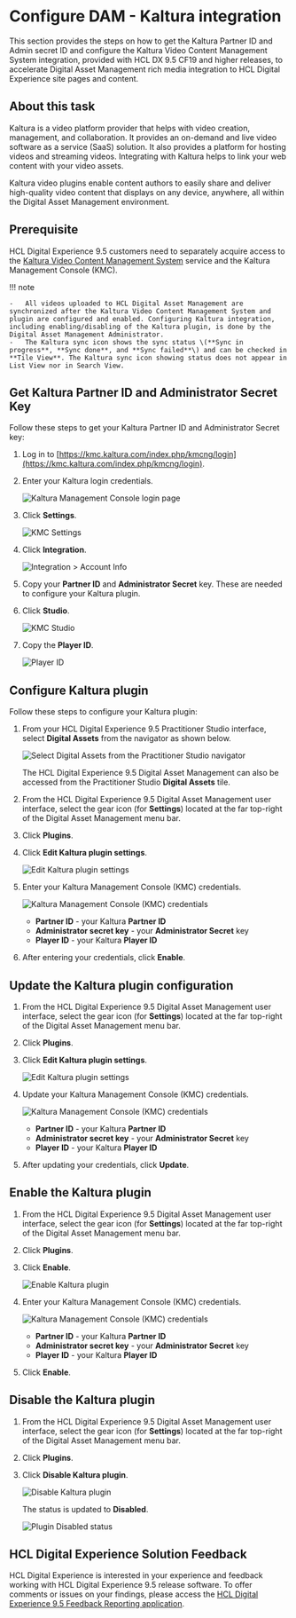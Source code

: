 # Configure DAM - Kaltura integration

This section provides the steps on how to get the Kaltura Partner ID and Admin secret ID and configure the Kaltura Video Content Management System integration, provided with HCL DX 9.5 CF19 and higher releases, to accelerate Digital Asset Management rich media integration to HCL Digital Experience site pages and content.

## About this task

Kaltura is a video platform provider that helps with video creation, management, and collaboration. It provides an on-demand and live video software as a service \(SaaS\) solution. It also provides a platform for hosting videos and streaming videos. Integrating with Kaltura helps to link your web content with your video assets.

Kaltura video plugins enable content authors to easily share and deliver high-quality video content that displays on any device, anywhere, all within the Digital Asset Management environment.

## Prerequisite

HCL Digital Experience 9.5 customers need to separately acquire access to the [Kaltura Video Content Management System](https://corp.kaltura.com/video-content-management-system/) service and the Kaltura Management Console \(KMC\).

!!! note

    -   All videos uploaded to HCL Digital Asset Management are synchronized after the Kaltura Video Content Management System and plugin are configured and enabled. Configuring Kaltura integration, including enabling/disabling of the Kaltura plugin, is done by the Digital Asset Management Administrator.
    -   The Kaltura sync icon shows the sync status \(**Sync in progress**, **Sync done**, and **Sync failed**\) and can be checked in **Tile View**. The Kaltura sync icon showing status does not appear in List View nor in Search View.

## Get Kaltura Partner ID and Administrator Secret Key

Follow these steps to get your Kaltura Partner ID and Administrator Secret key:

1.  Log in to [https://kmc.kaltura.com/index.php/kmcng/login](https://kmc.kaltura.com/index.php/kmcng/login).
2.  Enter your Kaltura login credentials.

    ![Kaltura Management Console login page](../../images/dam_kmc_login_page.png)

3.  Click **Settings**.

    ![KMC Settings](../../images/dam_kmc_settings_icon.png)

4.  Click **Integration**.

    ![Integration > Account Info](../../images/dam_kmc_integration_account_info_partner_id_secret_key_.png)

5.  Copy your **Partner ID** and **Administrator Secret** key. These are needed to configure your Kaltura plugin.
6.  Click **Studio**.

    ![KMC Studio](../../images/dam_kmc_studio.png)

7.  Copy the **Player ID**.

    ![Player ID](../../images/dam_kaltura_player_id_from_list.png)


## Configure Kaltura plugin

Follow these steps to configure your Kaltura plugin:

1.  From your HCL Digital Experience 9.5 Practitioner Studio interface, select **Digital Assets** from the navigator as shown below.

    ![Select Digital Assets from the Practitioner Studio navigator](../../images/dam_practitioner_studio_home_page.png)

    The HCL Digital Experience 9.5 Digital Asset Management can also be accessed from the Practitioner Studio **Digital Assets** tile.

2.  From the HCL Digital Experience 9.5 Digital Asset Management user interface, select the gear icon \(for **Settings**\) located at the far top-right of the Digital Asset Management menu bar.
3.  Click **Plugins**.
4.  Click **Edit Kaltura plugin settings**.

    ![Edit Kaltura plugin settings](../../images/dam_settings_plugins_kaltura_edit.png)

5.  Enter your Kaltura Management Console \(KMC\) credentials.

    ![Kaltura Management Console (KMC) credentials](../../images/dam_settings_plugins_kaltura_edit_configure_credentials.png)

    -   **Partner ID** - your Kaltura **Partner ID**
    -   **Administrator secret key** - your **Administrator Secret** key
    -   **Player ID** - your Kaltura **Player ID**
6.  After entering your credentials, click **Enable**.

## Update the Kaltura plugin configuration

1.  From the HCL Digital Experience 9.5 Digital Asset Management user interface, select the gear icon \(for **Settings**\) located at the far top-right of the Digital Asset Management menu bar.
2.  Click **Plugins**.
3.  Click **Edit Kaltura plugin settings**.

    ![Edit Kaltura plugin settings](../../images/dam_settings_plugins_kaltura_edit.png)

4.  Update your Kaltura Management Console \(KMC\) credentials.

    ![Kaltura Management Console (KMC) credentials](../../images/dam_settings_plugins_kaltura_edit_credentials.png)

    -   **Partner ID** - your Kaltura **Partner ID**
    -   **Administrator secret key** - your **Administrator Secret** key
    -   **Player ID** - your Kaltura **Player ID**

5.  After updating your credentials, click **Update**.

## Enable the Kaltura plugin

1.  From the HCL Digital Experience 9.5 Digital Asset Management user interface, select the gear icon \(for **Settings**\) located at the far top-right of the Digital Asset Management menu bar.
2.  Click **Plugins**.
3.  Click **Enable**.

    ![Enable Kaltura plugin](../../images/dam_settings_plugins_kaltura_enable.png)

4.  Enter your Kaltura Management Console \(KMC\) credentials.

    ![Kaltura Management Console (KMC) credentials](../../images/dam_settings_plugins_kaltura_edit_credentials.png)

    -   **Partner ID** - your Kaltura **Partner ID**
    -   **Administrator secret key** - your **Administrator Secret** key
    -   **Player ID** - your Kaltura **Player ID**
    
5.  Click **Enable**.

## Disable the Kaltura plugin

1.  From the HCL Digital Experience 9.5 Digital Asset Management user interface, select the gear icon \(for **Settings**\) located at the far top-right of the Digital Asset Management menu bar.
2.  Click **Plugins**.
3.  Click **Disable Kaltura plugin**.

    ![Disable Kaltura plugin](../../images/dam_settings_plugins_kaltura_disable.png)

    The status is updated to **Disabled**.

    ![Plugin Disabled status](../../images/dam_settings_plugins_kaltura_disabled_status.png)

## HCL Digital Experience Solution Feedback

HCL Digital Experience is interested in your experience and feedback working with HCL Digital Experience 9.5 release software. To offer comments or issues on your findings, please access the [HCL Digital Experience 9.5 Feedback Reporting application](https://www.hclleap.com/apps/secure/org/app/158bbc7c-f357-4ef0-8023-654dd90780d4/launch/index.html?form=F_Form1).


